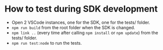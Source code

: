 # How to test during SDK development

- Open 2 VSCode instances, one for the SDK, one for the tests/ folder.
- `npm run build` from the root folder when the SDK is changed.
- `npm link ..` (every time after calling `npm install` or `npm update`) from the tests/ folder.
- `npm run test:node` to run the tests.
